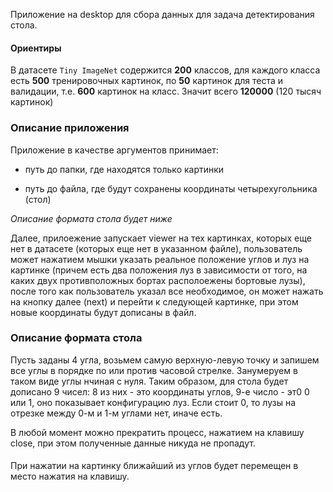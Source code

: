 Приложение на desktop для сбора данных для задача детектирования стола.

#### Ориентиры

В датасете `Tiny ImageNet` содержится **200** классов, для каждого класса есть **500** 
тренировочных картинок, по **50** картинок для теста и валидации, т.е. **600** картинок на
класс. Значит всего **120000** (120 тысяч картинок) 

### Описание приложения

Приложение в качестве аргументов принимает:
 
 * путь до папки, где находятся только картинки
 
 * путь до файла, где будут сохранены координаты четырехугольника (стол)
 
 *Описание формата стола будет ниже*
 
 Далее, прилоежение запускает viewer на тех картинках, которых еще нет в датасете 
 (которых еще нет в указанном файле), пользователь может нажатием мышки указать реальное
 положение углов и луз на картинке (причем есть два положения луз в зависимости от того, 
 на каких двух противположных бортах располоежены бортовые лузы), после того как пользователь
 указал все необходимое, он может нажать на кнопку далее (next) и перейти к следующей картинке,
 при этом новые координаты будут дописаны в файл.
 
### Описание формата стола
 
Пусть заданы 4 угла, возьмем самую верхную-левую точку и запишем все углы в порядке по или
против часовой стрелке. Занумеруем в таком виде углы нчиная с нуля. Таким образом, для стола 
будет дописано 9 чисел: 8 из них - это координаты углов, 9-е число - эт0 0 или 1, оно показывает
конфигурацию луз. Если стоит 0, то лузы на отрезке между 0-м и 1-м углами нет, иначе есть.


В любой момент можно прекратить процесс, нажатием на клавишу close, при этом полученные данные
никуда не пропадут.


#### 

При нажатии на картинку ближайший из углов будет перемещен в место нажатия на клавишу.
